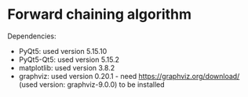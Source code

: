 # Forward chaining algorithm

Dependencies:
- PyQt5:       used version 5.15.10
- PyQt5-Qt5:   used version 5.15.2
- matplotlib:  used version 3.8.2
- graphviz:    used version 0.20.1 - need https://graphviz.org/download/ (used version: graphviz-9.0.0) to be installed
